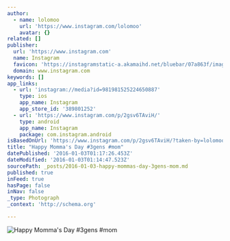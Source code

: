 ```yaml
---
author:
  - name: lolomoo
    url: 'https://www.instagram.com/lolomoo'
    avatar: {}
related: []
publisher:
  url: 'https://www.instagram.com'
  name: Instagram
  favicon: 'https://instagramstatic-a.akamaihd.net/bluebar/07a863f/images/ico/favicon.ico'
  domain: www.instagram.com
keywords: []
app_links:
  - url: 'instagram://media?id=981981525224650887'
    type: ios
    app_name: Instagram
    app_store_id: '389801252'
  - url: 'https://www.instagram.com/p/2gsv6TAviH/'
    type: android
    app_name: Instagram
    package: com.instagram.android
isBasedOnUrl: 'https://www.instagram.com/p/2gsv6TAviH/?taken-by=lolomoo'
title: "Happy Momma's Day #3gens #mom"
datePublished: '2016-01-03T01:17:26.453Z'
dateModified: '2016-01-03T01:14:47.523Z'
sourcePath: _posts/2016-01-03-happy-mommas-day-3gens-mom.md
published: true
inFeed: true
hasPage: false
inNav: false
_type: Photograph
_context: 'http://schema.org'

---
```

![Happy Momma's Day &num;3gens &num;mom](https://scontent.cdninstagram.com/hphotos-xaf1/t51.2885-15/e15/11240419_850602351698835_1064509307_n.jpg)